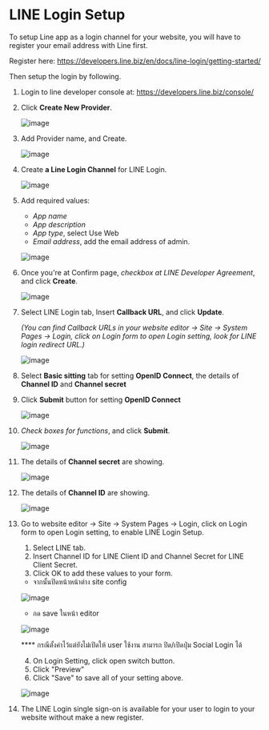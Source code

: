 # LINE Login Setup

To setup Line app as a login channel for your website, you will have to register your email address with Line first.

Register here: <https://developers.line.biz/en/docs/line-login/getting-started/>

Then setup the login by following.

1. Login to line developer console at: <https://developers.line.biz/console/>

2. Click **Create New Provider**.

    ![image](images/register_and_login/img_line_login_01.png)

3. Add Provider name, and Create.

    ![image](images/register_and_login/img_line_login_02.png)

4. Create **a Line Login Channel** for LINE Login.

    ![image](images/register_and_login/img_line_login_03.png)

5. Add required values:

   - _App name_
   - _App description_
   - _App type_, select Use Web
   - _Email address_, add the email address of admin.

    ![image](images/register_and_login/img_line_login_04.png)

6. Once you're at Confirm page, *checkbox at LINE Developer Agreement*, and click **Create**.

    ![image](images/register_and_login/img_line_login_05.png)

7. Select LINE Login tab, Insert **Callback URL**, and click **Update**.

    _(You can find Callback URLs in your website editor -> Site -> System Pages -> Login, click on Login form to open Login setting, look for LINE login redirect URL.)_

    ![image](images/register_and_login/img_line_login_06.png)

8. Select **Basic sitting** tab for setting **OpenID Connect**, the details of **Channel ID** and **Channel secret**

9. Click **Submit** button for setting **OpenID Connect**

    ![image](images/register_and_login/img_line_login_08.png)

10. *Check boxes for functions*, and click **Submit**.

    ![image](images/register_and_login/img_line_login_09.png)

11. The details of **Channel secret** are showing.

    ![image](images/register_and_login/img_line_login_12.png)

12. The details of **Channel ID** are showing.

    ![image](images/register_and_login/img_line_login_11.png)

13. Go to website editor -> Site -> System Pages -> Login, click on Login form to open Login setting, to enable LINE Login Setup.

    1. Select LINE tab.
    2. Insert Channel ID for LINE Client ID and Channel Secret for LINE Client Secret.
    3. Click OK to add these values to your form.
      - จากนั้นปิดหน้าหน้าต่าง site config

    ![image](images/register_and_login/img_line_login_config_01.png)

      - กด save ในหน้า editor

    ![image](images/register_and_login/img_line_login_config_02_2.png)

    **** กรณีตั้งค่าไว้แต่ยังไม่เปิดให้ user ใช้งาน สามารถ ปิด/เปิดปุ่ม Social Login ได้

    4. On Login Setting, click open switch button.
    5. Click "Preview"
    6. Click "Save" to save all of your setting above.

    ![image](images/register_and_login/img_line_login_config_02.png)

14. The LINE Login single sign-on is available for your user to login to your website without make a new register.
